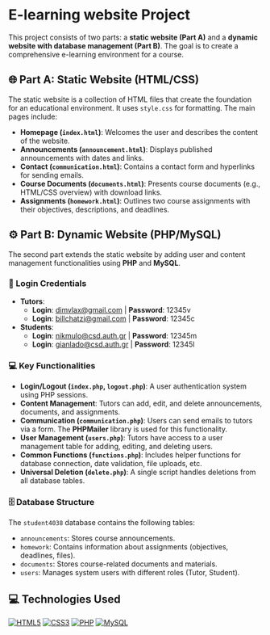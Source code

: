 # E-learning website Project

This project consists of two parts: a **static website (Part A)** and a **dynamic website with database management (Part B)**. The goal is to create a comprehensive e-learning environment for a course.

## 🌐 Part A: Static Website (HTML/CSS)
The static website is a collection of HTML files that create the foundation for an educational environment. It uses `style.css` for formatting. The main pages include:

* **Homepage (`index.html`)**: Welcomes the user and describes the content of the website.
* **Announcements (`announcement.html`)**: Displays published announcements with dates and links.
* **Contact (`communication.html`)**: Contains a contact form and hyperlinks for sending emails.
* **Course Documents (`documents.html`)**: Presents course documents (e.g., HTML/CSS overview) with download links.
* **Assignments (`homework.html`)**: Outlines two course assignments with their objectives, descriptions, and deadlines.

## ⚙️ Part B: Dynamic Website (PHP/MySQL)
The second part extends the static website by adding user and content management functionalities using **PHP** and **MySQL**.

### 🔑 Login Credentials
* **Tutors**:
    * **Login**: dimvlax@gmail.com | **Password**: 12345v
    * **Login**: billchatzi@gmail.com | **Password**: 12345c
* **Students**:
    * **Login**: nikmulo@csd.auth.gr | **Password**: 12345m
    * **Login**: gianlado@csd.auth.gr | **Password**: 12345l

### 💻 Key Functionalities
* **Login/Logout (`index.php`, `logout.php`)**: A user authentication system using PHP sessions.
* **Content Management**: Tutors can add, edit, and delete announcements, documents, and assignments.
* **Communication (`communication.php`)**: Users can send emails to tutors via a form. The **PHPMailer** library is used for this functionality.
* **User Management (`users.php`)**: Tutors have access to a user management table for adding, editing, and deleting users.
* **Common Functions (`functions.php`)**: Includes helper functions for database connection, date validation, file uploads, etc.
* **Universal Deletion (`delete.php`)**: A single script handles deletions from all database tables.

### 🗄️ Database Structure
The `student4038` database contains the following tables:
* `announcements`: Stores course announcements.
* `homework`: Contains information about assignments (objectives, deadlines, files).
* `documents`: Stores course-related documents and materials.
* `users`: Manages system users with different roles (Tutor, Student).

## 💻 Technologies Used
[![HTML5](https://img.shields.io/badge/html5-%23E34F26.svg?style=for-the-badge&logo=html5&logoColor=white)](https://en.wikipedia.org/wiki/HTML5)
[![CSS3](https://img.shields.io/badge/css3-%231572B6.svg?style=for-the-badge&logo=css3&logoColor=white)](https://en.wikipedia.org/wiki/CSS3)
[![PHP](https://img.shields.io/badge/php-%23777bb4.svg?style=for-the-badge&logo=php&logoColor=white)](https://en.wikipedia.org/wiki/PHP)
[![MySQL](https://img.shields.io/badge/mysql-%2300f.svg?style=for-the-badge&logo=mysql&logoColor=white)](https://en.wikipedia.org/wiki/MySQL)
